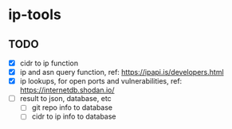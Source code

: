 # ip-tools

## TODO

- [x] cidr to ip function
- [x] ip and asn query function, ref: https://ipapi.is/developers.html
- [x] ip lookups, for open ports and vulnerabilities, ref: https://internetdb.shodan.io/
- [ ] result to json, database, etc
  - [ ] git repo info to database
  - [ ] cidr to ip info to database
